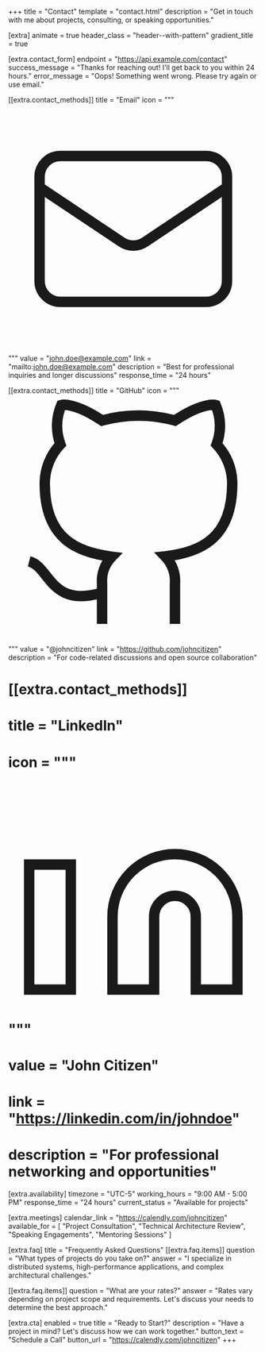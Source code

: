 +++
title = "Contact"
template = "contact.html"
description = "Get in touch with me about projects, consulting, or speaking opportunities."

[extra]
animate = true
header_class = "header--with-pattern"
gradient_title = true

[extra.contact_form]
endpoint = "https://api.example.com/contact"
success_message = "Thanks for reaching out! I'll get back to you within 24 hours."
error_message = "Oops! Something went wrong. Please try again or use email."

[[extra.contact_methods]]
title = "Email"
icon = """<svg viewBox="0 0 24 24" fill="none" stroke="currentColor"><path d="M3 8l7.89 5.26a2 2 0 002.22 0L21 8M5 19h14a2 2 0 002-2V7a2 2 0 00-2-2H5a2 2 0 00-2 2v10a2 2 0 002 2z"/></svg>"""
value = "john.doe@example.com"
link = "mailto:john.doe@example.com"
description = "Best for professional inquiries and longer discussions"
response_time = "24 hours"

[[extra.contact_methods]]
title = "GitHub"
icon = """<svg viewBox="0 0 24 24" fill="none" stroke="currentColor"><path d="M9 19c-5 1.5-5-2.5-7-3m14 6v-3.87a3.37 3.37 0 00-.94-2.61c3.14-.35 6.44-1.54 6.44-7A5.44 5.44 0 0020 4.77 5.07 5.07 0 0019.91 1S18.73.65 16 2.48a13.38 13.38 0 00-7 0C6.27.65 5.09 1 5.09 1A5.07 5.07 0 005 4.77a5.44 5.44 0 00-1.5 3.78c0 5.42 3.3 6.61 6.44 7A3.37 3.37 0 009 18.13V22"/></svg>"""
value = "@johncitizen"
link = "https://github.com/johncitizen"
description = "For code-related discussions and open source collaboration"

# [[extra.contact_methods]]
# title = "LinkedIn"
# icon = """<svg viewBox="0 0 24 24" fill="none" stroke="currentColor"><path d="M16 8a6 6 0 016 6v7h-4v-7a2 2 0 00-2-2 2 2 0 00-2 2v7h-4v-7a6 6 0 016-6zM2 9h4v12H2z"/></svg>"""
# value = "John Citizen"
# link = "https://linkedin.com/in/johndoe"
# description = "For professional networking and opportunities"

[extra.availability]
timezone = "UTC-5"
working_hours = "9:00 AM - 5:00 PM"
response_time = "24 hours"
current_status = "Available for projects"

[extra.meetings]
calendar_link = "https://calendly.com/johncitizen"
available_for = [
    "Project Consultation",
    "Technical Architecture Review",
    "Speaking Engagements",
    "Mentoring Sessions"
]

[extra.faq]
title = "Frequently Asked Questions"
[[extra.faq.items]]
question = "What types of projects do you take on?"
answer = "I specialize in distributed systems, high-performance applications, and complex architectural challenges."

[[extra.faq.items]]
question = "What are your rates?"
answer = "Rates vary depending on project scope and requirements. Let's discuss your needs to determine the best approach."

[extra.cta]
enabled = true
title = "Ready to Start?"
description = "Have a project in mind? Let's discuss how we can work together."
button_text = "Schedule a Call"
button_url = "https://calendly.com/johncitizen"
+++
